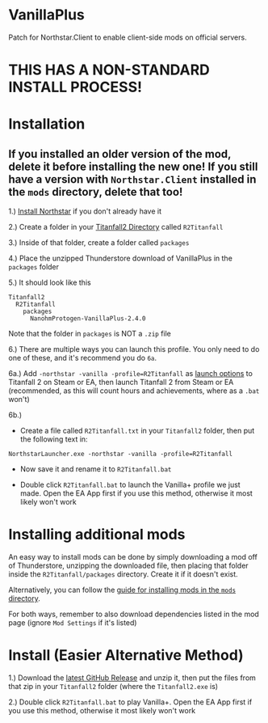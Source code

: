 # VanillaPlus
Patch for Northstar.Client to enable client-side mods on official servers.

# THIS HAS A NON-STANDARD INSTALL PROCESS!

# Installation

## If you installed an older version of the mod, delete it before installing the new one! If you still have a version with `Northstar.Client` installed in the `mods` directory, delete that too!

1.) [Install Northstar](https://r2northstar.gitbook.io/r2northstar-wiki/installing-northstar/basic-setup) if you don't already have it

2.) Create a folder in your [Titanfall2 Directory](https://r2northstar.gitbook.io/r2northstar-wiki/installing-northstar/troubleshooting#game-location) called `R2Titanfall`

3.) Inside of that folder, create a folder called `packages`

4.) Place the unzipped Thunderstore download of VanillaPlus in the `packages` folder

5.) It should look like this
```
Titanfall2
  R2Titanfall
    packages
      NanohmProtogen-VanillaPlus-2.4.0
```

Note that the folder in `packages` is NOT a `.zip` file

6.) There are multiple ways you can launch this profile. You only need to do one of these, and it's recommend you do `6a`.

6a.) Add `-northstar -vanilla -profile=R2Titanfall` as [launch options](https://r2northstar.gitbook.io/r2northstar-wiki/installing-northstar/troubleshooting#launch-opts) to Titanfall 2 on Steam or EA, then launch Titanfall 2 from Steam or EA (recommended, as this will count hours and achievements, where as a `.bat` won't)

6b.)
- Create a file called `R2Titanfall.txt` in your `Titanfall2` folder, then put the following text in:
```
NorthstarLauncher.exe -northstar -vanilla -profile=R2Titanfall
```
- Now save it and rename it to `R2Titanfall.bat`

- Double click `R2Titanfall.bat` to launch the Vanilla+ profile we just made. Open the EA App first if you use this method, otherwise it most likely won't work

# Installing additional mods

An easy way to install mods can be done by simply downloading a mod off of Thunderstore, unzipping the downloaded file, then placing that folder inside the `R2Titanfall/packages` directory. Create it if it doesn't exist.

Alternatively, you can follow the [guide for installing mods in the `mods` directory](https://r2northstar.gitbook.io/r2northstar-wiki/installing-northstar/manual-installation#installing-northstar-mods-manually).

For both ways, remember to also download dependencies listed in the mod page (ignore `Mod Settings` if it's listed)

# Install (Easier Alternative Method)

1.) Download the [latest GitHub Release](https://github.com/Zayveeo5e/NP.VanillaPlus/releases/latest) and unzip it, then put the files from that zip in your `Titanfall2` folder (where the `Titanfall2.exe` is)

2.) Double click `R2Titanfall.bat` to play Vanilla+. Open the EA App first if you use this method, otherwise it most likely won't work